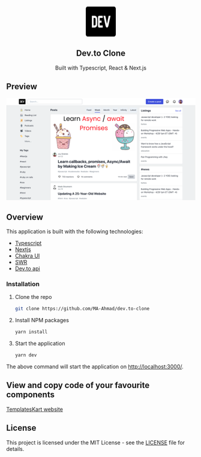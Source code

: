 <p align="center">
  <a href="#">
    <img src="./public/assets/images/logo.svg" alt="Logo" width="80" height="80">
  </a>

  <h2 align="center">Dev.to Clone</h2>

  <p align="center">
    Built with Typescript, React & Next.js
  </p>  
</p>

## Preview

![Homepage](/public/devto.png)

## Overview

This application is built with the following technologies:

- [Typescript](https://www.typescriptlang.org/)
- [Nextjs](https://nextjs.org/)
- [Chakra UI](https://chakra-ui.com)
- [SWR](https://swr.vercel.app/)
- [Dev.to api](https://docs.forem.com/api/)


### Installation

1. Clone the repo
    ```sh
    git clone https://github.com/MA-Ahmad/dev.to-clone
    ```
2. Install NPM packages
    ```sh
    yarn install
    ```
3. Start the application
    ```sh
    yarn dev
    ```
The above command will start the application on [http://localhost:3000/](http://localhost:3000).

## View and copy code of your favourite components
[TemplatesKart website](https://templateskart.com/projects/devto-clone)

## License

This project is licensed under the MIT License - see the [LICENSE](LICENSE) file for details.
